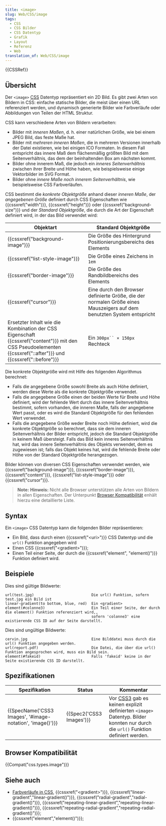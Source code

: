 ```yaml
---
title: <image>
slug: Web/CSS/image
tags:
  - CSS
  - CSS Bilder
  - CSS Datentyp
  - Grafik
  - Layout
  - Referenz
  - Web
translation_of: Web/CSS/image
---
```

{{CSSRef}}

## Übersicht

Der `<image>` [CSS](/de/docs/Web/CSS) Datentyp repräsentiert ein 2D Bild. Es gibt zwei Arten von Bildern in CSS: einfache statische Bilder, die meist über einen URL referenziert werden, und dynamisch generierte Bilder wie Farbverläufe oder Abbildungen von Teilen der HTML Struktur.

CSS kann verschiedene Arten von Bildern verarbeiten:

- Bilder mit _inneren Maßen_, d. h. einer natürlichen Größe, wie bei einem JPEG Bild, das feste Maße hat.
- Bilder mit _mehreren inneren Maßen_, die in mehreren Versionen innerhalb der Datei existieren, wie bei einigen ICO Formaten. In diesem Fall entspricht das innere Maß dem flächenmäßig größten Bild mit dem Seitenverhältnis, das dem der beinhaltenden Box am nächsten kommt.
- Bilder ohne innerem Maß, die jedoch ein _inneres Seitenverhältnis_ zwischen ihrer Breite und Höhe haben, wie beispielsweise einige Vektorbilder im SVG Format.
- Bilder ohne _innere Maße noch innerem Seitenverhältnis_, wie beispielsweise CSS Farbverläufen.

CSS bestimmt die _konkrete Objektgröße_ anhand dieser _inneren Maße_, der _angegebenen Größe_ definiert durch CSS Eigenschaften wie {{cssxref("width")}}, {{cssxref("height")}} oder {{cssxref("background-size")}} und der _Standard Objektgröße_, die durch die Art der Eigenschaft definiert wird, in der das Bild verwendet wird:

| Objektart                                                                                                                                                                           | Standard Objektgröße                                                                                                  |
| ----------------------------------------------------------------------------------------------------------------------------------------------------------------------------------- | --------------------------------------------------------------------------------------------------------------------- |
| {{cssxref("background-image")}}                                                                                                                                            | Die Größe des Hintergrund Positionierungsbereichs des Elements                                                        |
| {{cssxref("list-style-image")}}                                                                                                                                            | Die Größe eines Zeichens in `1em`                                                                                     |
| {{cssxref("border-image")}}                                                                                                                                                | Die Größe des Randbildbereichs des Elements                                                                           |
| {{cssxref("cursor")}}                                                                                                                                                        | Eine durch den Browser definierte Größe, die der normalen Größe eines Mauszeigers auf dem benutzten System entspricht |
| Ersetzter Inhalt wie die Kombination der CSS Eigenschaft {{cssxref("content")}} mit den CSS Pseudoelementen {{cssxref("::after")}} und {{cssxref("::before")}} | Ein ` 300px`` × 150px  ` Rechteck                                                                                     |

Die konkrete Objektgröße wird mit Hilfe des folgenden Algorithmus berechnet:

- Falls die angegebene Größe sowohl Breite als auch Höhe definiert, werden diese Werte als die konkrete Objektgröße verwendet.
- Falls die angegebene Größe einen der beiden Werte für Breite und Höhe definiert, wird der fehlende Wert durch das innere Seitenverhältnis bestimmt, sofern vorhanden, die inneren Maße, falls der angegebene Wert passt, oder es wird die Standard Objektgröße für den fehlenden Wert verwendet.
- Falls die angegebene Größe weder Breite noch Höhe definiert, wird die konkrete Objektgröße so berechnet, dass sie dem inneren Seitenverhältnis der Bilder entspricht, jedoch die Standard Objektgröße in keinem Maß übersteigt. Falls das Bild kein inneres Seitenverhältnis hat, wird das innere Seitenverhältnis des Objekts verwendet, dem es zugewiesen ist; falls das Objekt keines hat, wird die fehlende Breite oder Höhe von der Standard Objektgröße herangezogen.

Bilder können von diversen CSS Eigenschaften verwendet werden, wie {{cssxref("background-image")}}, {{cssxref("border-image")}}, {{cssxref("content")}}, {{cssxref("list-style-image")}} oder {{cssxref("cursor")}}.

> **Note:** **Hinweis:** Nicht alle Browser unterstützen alle Arten von Bildern in allen Eigenschaften. Der Unterpunkt [Browser Kompatibilität](#Browser_Kompatibilität) enhält hierzu eine detaillierte Liste.

## Syntax

Ein `<image>` CSS Datentyp kann die folgenden Bilder repräsentieren:

- Ein Bild, dass durch einen {{cssxref("&lt;uri&gt;")}} CSS Datentyp und die `url()` Funktion angegeben wird
- Einen CSS {{cssxref("&lt;gradient&gt;")}};
- Einen Teil einer Seite, der durch die {{cssxref("element", "element()")}} Funktion definiert wird.

## Beispiele

Dies sind gültige Bildwerte:

    url(test.jpg)                          Die url() Funktion, sofern test.jpg ein Bild ist
    linear-gradient(to bottom, blue, red)  Ein <gradient>
    element(#colonne3)                     Ein Teil einer Seite, der durch die element() Funktion referenziert wird,,
                                           sofern 'colonne3' eine existierende CSS ID auf der Seite darstellt.

Dies sind ungültige Bildwerte:

    cervin.jpg                             Eine Bilddatei muss durch die url() Funktion angegeben werden.
    url(report.pdf)                        Die Datei, die über die url() Funktion angesprochen wird, muss ein Bild sein.
    element(#fakeid)                       Falls 'fakeid' keine in der Seite existierende CSS ID darstellt.

## Spezifikationen

| Spezifikation                                                                | Status                           | Kommentar                                                                                                                                                |
| ---------------------------------------------------------------------------- | -------------------------------- | -------------------------------------------------------------------------------------------------------------------------------------------------------- |
| {{SpecName('CSS3 Images', '#image-notation', 'image()')}} | {{Spec2('CSS3 Images')}} | Vor [CSS3](/de/docs/Web/CSS/CSS3) gab es keinen explizit definierten `<image>` Datentyp. Bilder konnten nur durch die `url()` Funktion definiert werden. |

## Browser Kompatibilität

{{Compat("css.types.image")}}

## Siehe auch

- [Farbverläufe in CSS](/de/docs/Farbverläufe_in_CSS), {{cssxref("&lt;gradient&gt;")}}, {{cssxref("linear-gradient","linear-gradient()")}}, {{cssxref("radial-gradient","radial-gradient()")}}, {{cssxref("repeating-linear-gradient","repeating-linear-gradient()")}}, {{cssxref("repeating-radial-gradient","repeating-radial-gradient()")}};
- {{cssxref("element","element()")}};
